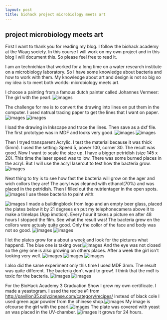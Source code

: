 ```yaml
---
layout: post
title: biohack project microbiology meets art
---
```


## project microbiology meets art

First I want to thank you for reading my blog. I follow the biohack academy at the Waag society. In this course I will work on my own project and in this blog I will document this.
So please feel free to read it.

I am an technichian that worked for a long time on a water research institute on a microbiology laboratory. So I have some knowledge about bacteria and how to work with them.
My knowledge about art and design is not so big so my idea is to meet both worlds: microbiology meets art.

I choose a painting from a famous dutch painter called Johannes Vermeer: The girl with the pearl.
![images](http://marijan1.github.io/images/meisjeparel.jpg)

The challenge for me is to convert the drawing into lines en put them in the computer. I used natrual tracing paper to get the lines that I want on paper.
![images](http://marijan1.github.io/images/IMG_3108.jpg)
![images](http://marijan1.github.io/images/IMG_3114.jpg)

I load the drawing in Inkscape and trace the lines. Then save as a dxf file.
The first prototype was in MDF and looks very good.
![images](http://marijan1.github.io/images/IMG_3115.jpg)
![images](http://marijan1.github.io/images/IMG_3281.jpg)

Then I tryed transparent Acrylic. I test the material because it was thick (5mm). I used the setting: Speed 5, power 100, corner 30. The result was good. Now I want to scale the size up. I have a bigger petridish (size 145 x 20). 
This time the laser speed was to low. There was some burned places in the acryl. 
But I will use the acryl lasercut to test how the bacteria grow.![images](http://marijan1.github.io/images/IMG_3175.jpg) 

Next thing to try is to see how fast the bacteria will grow on the ager and wich collors they are! 
The acryl was cleaned with ethanol(70%) and was placed in the petridish. Then I filled out the nutrientager in the open spots.![images](http://marijan1.github.io/images/IMG_3193.jpg)
I use these bacteria to paint with:


![images](http://marijan1.github.io/images/IMG_0826.jpg)
I made a buildingblock from lego and an empty beer glass, placed the plates below it by 21 degrees en put my telephonecamera above it to make a timelaps (App imotion). Every hour it takes a picture en after 48 hours I stopped the film. See what the result was!
The bacteria grew en the collors were actualy quite good. Only the collor of the face and body was not so good.
![images](http://marijan1.github.io/images/IMG_3265.jpg)
![images](http://marijan1.github.io/images/IMG_3266.jpg)

I let the plates grow for a about a week and look for the pictures what happend. The blue one is taking over.![images](http://marijan1.github.io/images/IMG_3278.jpg)
And the eye was not closed so the grey one is also growing on others places. After a week the girl isn't looking very well.
![images](http://marijan1.github.io/images/IMG_3267.jpg)
![images](http://marijan1.github.io/images/IMG_3268.jpg)
![images](http://marijan1.github.io/images/IMG_3277.jpg)

I also did the same experiment only this time I used MDF 3mm. The result was quite different. The bacteria don't want to grow!. I think that the mdf is toxic for the bacteria. 
![images](http://marijan1.github.io/images/IMG_3285.jpg) ![images](http://marijan1.github.io/images/IMG_3301.jpg)




For the BioHack Academy 3 Graduation Show I grew my own certificate. I made a yeastogram. I used the recipe #1 from http://pavillon35.polycinease.com/category/recipes/ 
Instead of black cole I used green agar powder from the chinese shop.![images](http://marijan1.github.io/images/IMG_3287.jpg)
My image is ofcourse the girl with the pearl.![images](http://marijan1.github.io/images/IMG_3291.jpg)
The plate was covered with yeast an was placed in the UV-chamber. ![images](http://marijan1.github.io/images/IMG_3295.jpg)
It grows for 24 hours.
